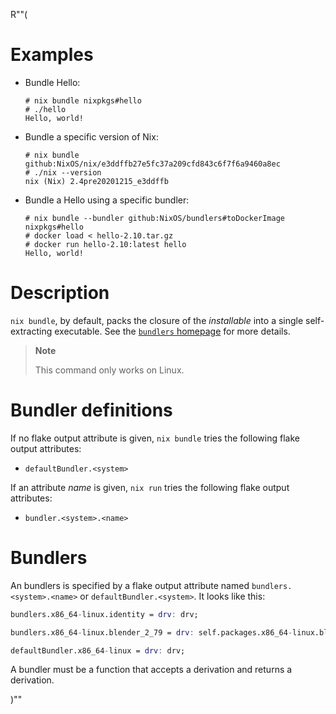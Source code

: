 R""(

# Examples

* Bundle Hello:

  ```console
  # nix bundle nixpkgs#hello
  # ./hello
  Hello, world!
  ```

* Bundle a specific version of Nix:

  ```console
  # nix bundle github:NixOS/nix/e3ddffb27e5fc37a209cfd843c6f7f6a9460a8ec
  # ./nix --version
  nix (Nix) 2.4pre20201215_e3ddffb
  ```

* Bundle a Hello using a specific bundler:

  ```console
  # nix bundle --bundler github:NixOS/bundlers#toDockerImage nixpkgs#hello
  # docker load < hello-2.10.tar.gz
  # docker run hello-2.10:latest hello
  Hello, world!
  ```

# Description

`nix bundle`, by default, packs the closure of the *installable* into a single
self-extracting executable. See the [`bundlers`
homepage](https://github.com/NixOS/bundlers) for more details.

> **Note**
>
> This command only works on Linux.

# Bundler definitions

If no flake output attribute is given, `nix bundle` tries the following
flake output attributes:

* `defaultBundler.<system>`

If an attribute *name* is given, `nix run` tries the following flake
output attributes:

* `bundler.<system>.<name>`

# Bundlers

An bundlers is specified by a flake output attribute named
`bundlers.<system>.<name>` or `defaultBundler.<system>`. It looks like this:

```nix
bundlers.x86_64-linux.identity = drv: drv;

bundlers.x86_64-linux.blender_2_79 = drv: self.packages.x86_64-linux.blender_2_79;

defaultBundler.x86_64-linux = drv: drv;
```

A bundler must be a function that accepts a derivation and returns a derivation.

)""
